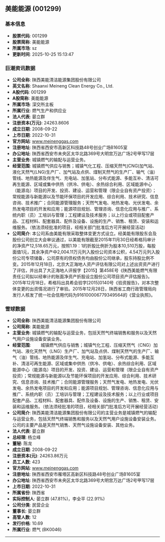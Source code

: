 ## 美能能源 (001299)

### 基本信息

- **股票代码**: 001299
- **股票简称**: 美能能源
- **所属市场**: sz
- **更新时间**: 2025-10-25 15:13:47

### 巨潮资讯数据

- **公司全称**: 陕西美能清洁能源集团股份有限公司
- **英文名称**: Shaanxi Meineng Clean Energy Co., Ltd.
- **A股代码**: 001299
- **A股简称**: 美能能源
- **所属市场**: 深交所主板
- **所属行业**: 燃气生产和供应业
- **法人代表**: 晏立群
- **注册资本(万元)**: 24263.8606
- **成立日期**: 2008-09-22
- **上市日期**: 2022-10-31
- **官方网站**: www.meinenggas.com
- **注册地址**: 陕西省西安市高新区科技路48号创业广场B1605室
- **办公地址**: 陕西省西安市未央区太华北路369号大明宫万达广场2号甲写17层
- **主营业务**: 城镇燃气的输配与运营业务。
- **经营范围**: 城镇燃气供应与销售；城镇气化工程、压缩天然气(CNG)加气站、液化天然气(LNG)生产厂、加气站及点供、煤制天然气的生产厂、输气（油）管线、地热能源及伴生气、充电站、加氢站、分布式能源、多能互补、清洁可再生能源、区域或集中供热（供冷、供电）、余热综合利用、区域能源中心（能源岛）项目的开发、投资、建设、运营和管理（限企业自有资产投资）；常规能源与新能源以及节能环保项目的开发应用、综合利用、技术研究、信息咨询、技术推广；合同能源管理服务；天然气发电、地热发电、光伏发电、余热发电项目的开发和应用；能源项目规划、管理咨询、信息化应用与推广、系统内职（员）工培训与管理；工程建设及技术服务；以上行业或项目配套产品、工程材料、配套器具、配件及设备、设施的生产、销售、租赁、安装和运维服务。（依法须经批准的项目，经相关部门批准后方可开展经营活动）
- **公司简介**: 本公司系由美能有限采取整体变更方式设立。经美能有限股东会及股份公司创立大会审议通过，以美能有限截至2015年11月30日经希格玛审计的净资产12,518.65万元，按照1.19︰1的折股比例折为股本10,510万股，每股面值1元，其余净资产中2,004.11万元列入股份公司资本公积，4.54万元列入股份公司专项储备，公司原有的债权债务均由股份公司继承，股东持股比例不变。2015年12月18日，北京大正海地人资产评估有限公司对上述出资资产进行了评估，并出具了大正海地人评报字【2015】第458E号《陕西美能燃气有限责任公司拟以经审计的账面净资产折股设立股份公司项目资产评估报告》。2015年12月18日，希格玛出具希会验字[2015]0140号《验资报告》，对本次整体变更的出资情况进行了审验。2015年12月28日，陕西省工商行政管理局向发行人核发了统一社会信用代码为916100006779349564的《营业执照》。

### 雪球数据

- **公司全称**: 陕西美能清洁能源集团股份有限公司
- **公司简称**: 美能能源
- **主营业务**: 城镇燃气的输配与运营业务，包括天然气终端销售和服务以及天然气用户设施设备安装业务。
- **经营范围**: 　　城镇燃气供应与销售；城镇气化工程、压缩天然气（CNG）加气站、液化天然气（LNG）生产厂、加气站及点供、煤制天然气的生产厂、输气（油）管线、地热能源及伴生气、充电站、加氢站、分布式能源、多能互补、清洁可再生能源、区域或集中供热（供冷、供电）、余热综合利用、区域能源中心（能源岛）项目的开发、投资、建设、运营和管理（限企业自有资产投资）；常规能源与新能源以及节能环保项目的开发应用、综合利用、技术研究、信息咨询、技术推广；合同能源管理服务；天然气发电、地热发电、光伏发电、余热发电项目的开发和应用；能源项目规划、管理咨询、信息化应用与推广、系统内职（员）工培训与管理；工程建设及技术服务；以上行业或项目配套产品、工程材料、配套器具、配件及设备、设施的生产、销售、租赁、安装和运维服务。（依法须经批准的项目，经相关部门批准后方可开展经营活动）
- **公司简介**: 陕西美能清洁能源集团股份有限公司的主营业务是城镇燃气的输配与运营业务，包括天然气终端销售和服务以及天然气用户设施设备安装业务。公司的主要产品是天然气销售、天然气设施设备安装、其他业务。
- **法人代表**: 晏立群
- **总经理**: 杨立峰
- **董秘**: 陈龙
- **成立日期**: 2008-09-22
- **注册资本(元)**: 24263.86万元
- **员工人数**: 423
- **官方网站**: www.meinenggas.com
- **注册地址**: 陕西省西安市雁塔区高新区科技路48号创业广场B1605室
- **办公地址**: 陕西省西安市未央区太华北路369号大明宫万达广场2号甲写17层
- **上市日期**: 2022-10-31
- **所属省份**: 陕西省
- **实际控制人**: 晏立群 (47.81%)，李全平 (22.91%)
- **公司分类**: 民营企业
- **董事长**: 晏立群
- **高管人数**: 12
- **发行价格**: 10.69
- **所属行业**: 燃气 (BK0046)

---